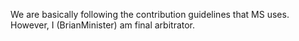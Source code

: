 We are basically following the contribution guidelines that MS uses. However, I (BrianMinister) am final arbitrator.

